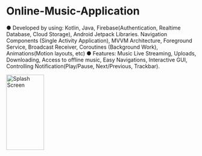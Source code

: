 # Online-Music-Application
● Developed by using: Kotlin, Java, Firebase(Authentication, Realtime Database, Cloud Storage),
Android Jetpack Libraries. Navigation Components (Single Activity Application), MVVM Architecture,
Foreground Service, Broadcast Receiver, Coroutines (Background Work), Animations(Motion layouts,
etc)
● Features: Music Live Streaming, Uploads, Downloading, Access to offline music, Easy
Navigations, Interactive GUI, Controlling Notification(Play/Pause, Next/Previous, Trackbar).


<img src="C:\Users\mandeep singh\Pictures\Picture2.png" alt="Splash Screen" width="100" height="200">
